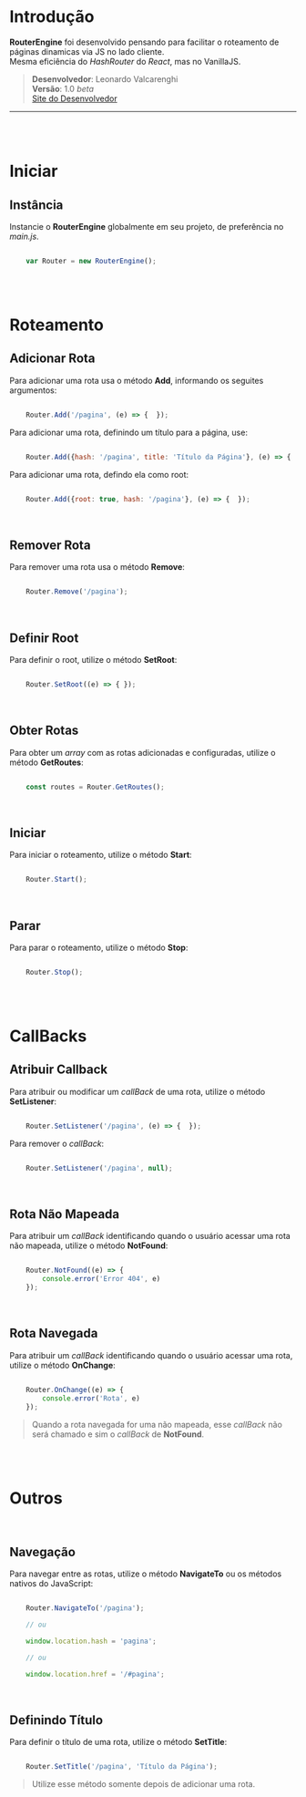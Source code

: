 # Introdução

**RouterEngine** foi desenvolvido pensando para facilitar o roteamento de páginas dinamicas via JS no lado cliente.
<br/>
Mesma eficiência do _HashRouter_ do _React_, mas no VanillaJS.

> **Desenvolvedor**: Leonardo Valcarenghi
> <br/>
> **Versão**: 1.0 _beta_
> <br/>
> [Site do Desenvolvedor](https://leonardovalcarenghi.com.br)

-----

<br/>
<br/>

# Iniciar

## Instância
Instancie o **RouterEngine** globalmente em seu projeto, de preferência no _main.js_.

````js

    var Router = new RouterEngine();

````

<br/>
<br/>

# Roteamento


## Adicionar Rota
Para adicionar uma rota usa o método **Add**, informando os seguites argumentos:

````js

    Router.Add('/pagina', (e) => {  });

````

Para adicionar uma rota, definindo um título para a página, use:

````js

    Router.Add({hash: '/pagina', title: 'Título da Página'}, (e) => {  });

````

Para adicionar uma rota, defindo ela como root:

````js

    Router.Add({root: true, hash: '/pagina'}, (e) => {  });

````


<br/>


## Remover Rota
Para remover uma rota usa o método **Remove**:

````js

    Router.Remove('/pagina');

````


<br/>


## Definir Root
Para definir o root, utilize o método **SetRoot**:

````js

    Router.SetRoot((e) => { });

````



<br/>


## Obter Rotas
Para obter um _array_ com as rotas adicionadas e configuradas, utilize o método **GetRoutes**:

````js

    const routes = Router.GetRoutes();

````

<br/>


## Iniciar
Para iniciar o roteamento, utilize o método **Start**:

````js

    Router.Start();

````


<br/>


## Parar
Para parar o roteamento, utilize o método **Stop**:

````js

    Router.Stop();

````

<br/>
<br/>

# CallBacks


## Atribuir Callback 
Para atribuir ou modificar um _callBack_ de uma rota, utilize o método **SetListener**:

````js

    Router.SetListener('/pagina', (e) => {  });

````

Para remover o _callBack_:

````js

    Router.SetListener('/pagina', null);

````


<br/>


## Rota Não Mapeada
Para atribuir um _callBack_ identificando quando o usuário acessar uma rota não mapeada, utilize o método **NotFound**:

````js

    Router.NotFound((e) => { 
        console.error('Error 404', e) 
    });

````

<br/>


## Rota Navegada
Para atribuir um _callBack_ identificando quando o usuário acessar uma rota, utilize o método **OnChange**:

````js

    Router.OnChange((e) => { 
        console.error('Rota', e) 
    });

````

> Quando a rota navegada for uma não mapeada, esse _callBack_ não será chamado e sim o _callBack_ de **NotFound**.


<br/>
<br/>

# Outros

<br/>

## Navegação
Para navegar entre as rotas, utilize o método **NavigateTo** ou os métodos nativos do JavaScript:

````js

    Router.NavigateTo('/pagina');

    // ou

    window.location.hash = 'pagina';

    // ou

    window.location.href = '/#pagina';

````


<br/>


## Definindo Título
Para definir o título de uma rota, utilize o método **SetTitle**:

````js

    Router.SetTitle('/pagina', 'Título da Página');

````

> Utilize esse método somente depois de adicionar uma rota.